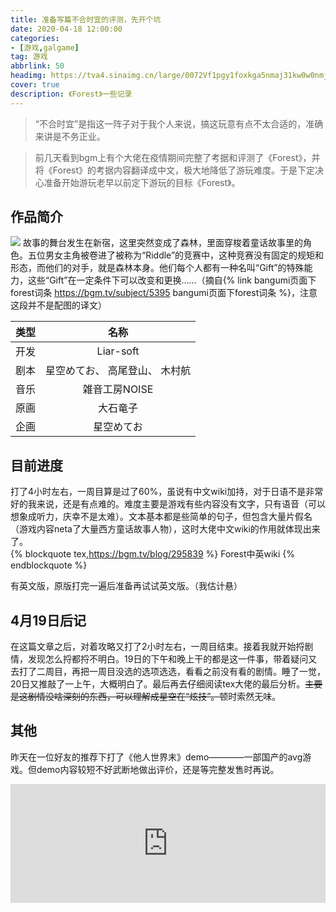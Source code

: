 ```yaml
---
title: 准备写篇不合时宜的评测，先开个坑
date: 2020-04-18 12:00:00
categories:
- [游戏,galgame]
tag: 游戏
abbrlink: 50
headimg: https://tva4.sinaimg.cn/large/0072Vf1pgy1foxkga5nmaj31kw0w0nmj.jpg
cover: true
description: 《Forest》一些记录
---
```

>“不合时宜”是指这一阵子对于我个人来说，搞这玩意有点不太合适的，准确来讲是不务正业。
  


> 前几天看到bgm上有个大佬在疫情期间完整了考据和评测了《Forest》，并将《Forest》的考据内容翻译成中文，极大地降低了游玩难度。于是下定决心准备开始游玩老早以前定下游玩的目标《Forest》。

  
## 作品简介
![](https://img2.66moe.com/img/18NQtQvihpfh444X.png)
故事的舞台发生在新宿，这里突然变成了森林，里面穿梭着童话故事里的角色。五位男女主角被卷进了被称为“Riddle”的竞赛中，这种竞赛没有固定的规矩和形态，而他们的对手，就是森林本身。他们每个人都有一种名叫“Gift”的特殊能力，这些“Gift”在一定条件下可以改变和更换……（摘自{% link bangumi页面下forest词条 https://bgm.tv/subject/5395 bangumi页面下forest词条 %}，注意这段并不是配图的译文）
  


| 类型 |             名称               |
|:----:|:------------------------------:|
| 开发 |            Liar-soft           |
| 剧本 | 星空めてお、 高尾登山、 木村航 |
| 音乐 |          雑音工房NOISE         |
| 原画 |            大石竜子            |
| 企画 |           星空めてお           |
  
## 目前进度
打了4小时左右，一周目算是过了60%，虽说有中文wiki加持，对于日语不是非常好的我来说，还是有点难的。难度主要是游戏有些内容没有文字，只有语音（可以想象成听力，庆幸不是太难）。文本基本都是些简单的句子，但包含大量片假名（游戏内容neta了大量西方童话故事人物），这时大佬中文wiki的作用就体现出来了。  
{% blockquote tex,https://bgm.tv/blog/295839 %}
Forest中英wiki
{% endblockquote %}

有英文版，原版打完一遍后准备再试试英文版。（我估计悬）  

## 4月19日后记
在这篇文章之后，对着攻略又打了2小时左右，一周目结束。接着我就开始捋剧情，发现怎么捋都捋不明白。19日的下午和晚上干的都是这一件事，带着疑问又去打了二周目，再把一周目没选的选项选选，看看之前没有看的剧情。睡了一觉，20日又推敲了一上午，大概明白了。最后再去仔细阅读tex大佬的最后分析。~~主要是这剧情没啥深刻的东西，可以理解成星空在“炫技”。~~顿时索然无味。   
## 其他
昨天在一位好友的推荐下打了《他人世界末》demo————一部国产的avg游戏。但demo内容较短不好武断地做出评价，还是等完整发售时再说。  

<iframe title="Steam store widget" class="store-widget" data-src="https://store.steampowered.com/widget/1225780/" width="100%" height="190"  style= "border:0;overflow: hidden;background-color: transparent;" src="https://store.steampowered.com/widget/1225780/"></iframe>
